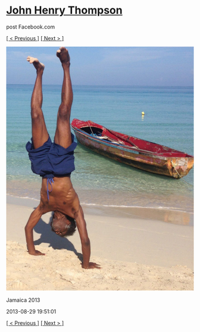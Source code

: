 # [John Henry Thompson](../README.md)
post Facebook.com

[[ < Previous ]](2013-09-02-51.md) [[ Next > ]](2013-08-29-2.md)

[![](../media/2013-08-29/Jamaica-2013.jpg)](../README.md)

Jamaica 2013

2013-08-29 19:51:01

[[ < Previous ]](2013-09-02-51.md) [[ Next > ]](2013-08-29-2.md)